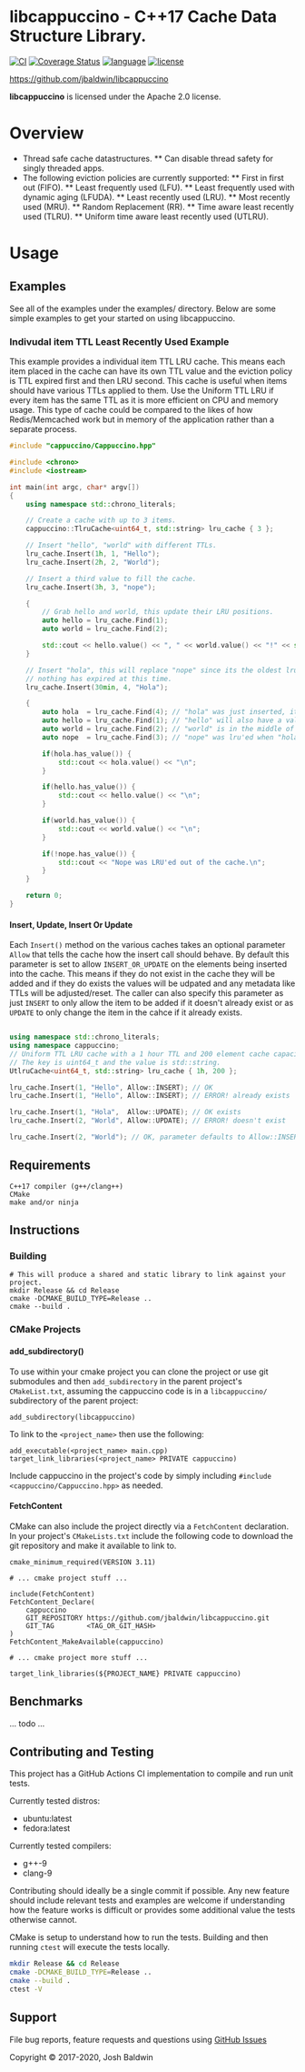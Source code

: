 libcappuccino - C++17 Cache Data Structure Library.
===================================================

[![CI](https://github.com/jbaldwin/libcappuccino/workflows/build-release-test/badge.svg)](https://github.com/jbaldwin/libcappuccino/workflows/build-release-test/badge.svg)
[![Coverage Status](https://coveralls.io/repos/github/jbaldwin/libcappuccino/badge.svg?branch=master)](https://coveralls.io/github/jbaldwin/libcappuccino?branch=master)
[![language][badge.language]][language]
[![license][badge.license]][license]

[badge.language]: https://img.shields.io/badge/language-C%2B%2B17-yellow.svg
[badge.license]: https://img.shields.io/badge/license-Apache--2.0-blue

[language]: https://en.wikipedia.org/wiki/C%2B%2B17
[license]: https://en.wikipedia.org/wiki/Apache_License

https://github.com/jbaldwin/libcappuccino

**libcappuccino** is licensed under the Apache 2.0 license.

# Overview #
* Thread safe cache datastructures.
** Can disable thread safety for singly threaded apps.
* The following eviction policies are currently supported:
** First in first out (FIFO).
** Least frequently used (LFU).
** Least frequently used with dynamic aging (LFUDA).
** Least recently used (LRU).
** Most recently used (MRU).
** Random Replacement (RR).
** Time aware least recently used (TLRU).
** Uniform time aware least recently used (UTLRU).

# Usage #

## Examples

See all of the examples under the examples/ directory.  Below are some simple examples
to get your started on using libcappuccino.


### Indivudal item TTL Least Recently Used Example
This example provides a individual item TTL LRU cache.  This means each item placed in the cache
can have its own TTL value and the eviction policy is TTL expired first and then LRU second.  This cache
is useful when items should have various TTLs applied to them.  Use the Uniform TTL LRU if every item
has the same TTL as it is more efficient on CPU and memory usage.  This type of cache could be compared
to the likes of how Redis/Memcached work but in memory of the application rather than a separate
process.

```C++
#include "cappuccino/Cappuccino.hpp"

#include <chrono>
#include <iostream>

int main(int argc, char* argv[])
{
    using namespace std::chrono_literals;

    // Create a cache with up to 3 items.
    cappuccino::TlruCache<uint64_t, std::string> lru_cache { 3 };

    // Insert "hello", "world" with different TTLs.
    lru_cache.Insert(1h, 1, "Hello");
    lru_cache.Insert(2h, 2, "World");

    // Insert a third value to fill the cache.
    lru_cache.Insert(3h, 3, "nope");

    {
        // Grab hello and world, this update their LRU positions.
        auto hello = lru_cache.Find(1);
        auto world = lru_cache.Find(2);

        std::cout << hello.value() << ", " << world.value() << "!" << std::endl;
    }

    // Insert "hola", this will replace "nope" since its the oldest lru item,
    // nothing has expired at this time.
    lru_cache.Insert(30min, 4, "Hola");

    {
        auto hola  = lru_cache.Find(4); // "hola" was just inserted, it will be found
        auto hello = lru_cache.Find(1); // "hello" will also have a value, it is at the end of the lru list
        auto world = lru_cache.Find(2); // "world" is in the middle of our 3 lru list.
        auto nope  = lru_cache.Find(3); // "nope" was lru'ed when "hola" was inserted since "hello" and "world were fetched

        if(hola.has_value()) {
            std::cout << hola.value() << "\n";
        }

        if(hello.has_value()) {
            std::cout << hello.value() << "\n";
        }

        if(world.has_value()) {
            std::cout << world.value() << "\n";
        }

        if(!nope.has_value()) {
            std::cout << "Nope was LRU'ed out of the cache.\n";
        }
    }

    return 0;
}
```

#### Insert, Update, Insert Or Update
Each `Insert()` method on the various caches takes an optional parameter `Allow` that tells the cache
how the insert call should behave.  By default this parameter is set to allow `INSERT_OR_UPDATE` on the
elements being inserted into the cache.  This means if they do not exist in the cache they will be added
and if they do exists the values will be udpated and any metadata like TTLs will be adjusted/reset.  The
caller can also specify this parameter as just `INSERT` to only allow the item to be added if it doesn't
already exist or as `UPDATE` to only change the item in the cahce if it already exists.

```C++

using namespace std::chrono_literals;
using namespace cappuccino;
// Uniform TTL LRU cache with a 1 hour TTL and 200 element cache capacity.
// The key is uint64_t and the value is std::string.
UtlruCache<uint64_t, std::string> lru_cache { 1h, 200 };

lru_cache.Insert(1, "Hello", Allow::INSERT); // OK
lru_cache.Insert(1, "Hello", Allow::INSERT); // ERROR! already exists

lru_cache.Insert(1, "Hola",  Allow::UPDATE); // OK exists
lru_cache.Insert(2, "World", Allow::UPDATE); // ERROR! doesn't exist

lru_cache.Insert(2, "World"); // OK, parameter defaults to Allow::INSERT_OR_UPDATE
```

## Requirements
    C++17 compiler (g++/clang++)
    CMake
    make and/or ninja

## Instructions

### Building
    # This will produce a shared and static library to link against your project.
    mkdir Release && cd Release
    cmake -DCMAKE_BUILD_TYPE=Release ..
    cmake --build .

### CMake Projects

#### add_subdirectory()
To use within your cmake project you can clone the project or use git submodules and then `add_subdirectory` in the parent project's `CMakeList.txt`,
assuming the cappuccino code is in a `libcappuccino/` subdirectory of the parent project:

    add_subdirectory(libcappuccino)

To link to the `<project_name>` then use the following:

    add_executable(<project_name> main.cpp)
    target_link_libraries(<project_name> PRIVATE cappuccino)

Include cappuccino in the project's code by simply including `#include <cappuccino/Cappuccino.hpp>` as needed.

#### FetchContent
CMake can also include the project directly via a `FetchContent` declaration.  In your project's `CMakeLists.txt`
include the following code to download the git repository and make it available to link to.

    cmake_minimum_required(VERSION 3.11)

    # ... cmake project stuff ...

    include(FetchContent)
    FetchContent_Declare(
        cappuccino
        GIT_REPOSITORY https://github.com/jbaldwin/libcappuccino.git
        GIT_TAG        <TAG_OR_GIT_HASH>
    )
    FetchContent_MakeAvailable(cappuccino)

    # ... cmake project more stuff ...

    target_link_libraries(${PROJECT_NAME} PRIVATE cappuccino)

## Benchmarks

... todo ...

## Contributing and Testing

This project has a GitHub Actions CI implementation to compile and run unit tests.

Currently tested distros:
* ubuntu:latest
* fedora:latest

Currently tested compilers:
* g++-9
* clang-9

Contributing should ideally be a single commit if possible.  Any new feature should include relevant tests and examples
are welcome if understanding how the feature works is difficult or provides some additional value the tests otherwise cannot.

CMake is setup to understand how to run the tests.  Building and then running `ctest` will
execute the tests locally.

```bash
mkdir Release && cd Release
cmake -DCMAKE_BUILD_TYPE=Release ..
cmake --build .
ctest -V
```

## Support

File bug reports, feature requests and questions using [GitHub Issues](https://github.com/jbaldwin/libcappuccino/issues)

Copyright © 2017-2020, Josh Baldwin
